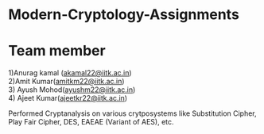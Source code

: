# Modern-Cryptology-Assignments
# Team member
1)Anurag kamal (akamal22@iitk.ac.in) </br>
2)Amit Kumar(amitkm22@iitk.ac.in) </br>
3) Ayush Mohod(ayushm22@iitk.ac.in)</br>
4) Ajeet Kumar(ajeetkr22@iitk.ac.in)</br>

Performed Cryptanalysis on various crytposystems like Substitution Cipher, Play Fair Cipher, DES, EAEAE (Variant of AES), etc.
